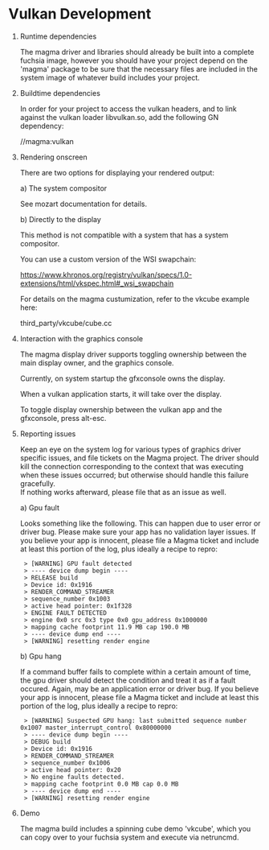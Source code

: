 Vulkan Development
==================

1) Runtime dependencies

    The magma driver and libraries should already be built into a complete fuchsia image, however you should have your project depend on the 'magma' package to be sure that the necessary files are included in the system image of whatever build includes your project.

2) Buildtime dependencies

    In order for your project to access the vulkan headers, and to link against the vulkan loader libvulkan.so, add the following GN dependency:

    //magma:vulkan

3) Rendering onscreen

    There are two options for displaying your rendered output:

    a) The system compositor

    See mozart documentation for details.

    b) Directly to the display

    This method is not compatible with a system that has a system compositor.

    You can use a custom version of the WSI swapchain:

    https://www.khronos.org/registry/vulkan/specs/1.0-extensions/html/vkspec.html#_wsi_swapchain

    For details on the magma custumization, refer to the vkcube example here:

    third_party/vkcube/cube.cc

4) Interaction with the graphics console

    The magma display driver supports toggling ownership between the main display owner, and the graphics console.

    Currently, on system startup the gfxconsole owns the display.

    When a vulkan application starts, it will take over the display.

    To toggle display ownership between the vulkan app and the gfxconsole, press alt-esc.

5) Reporting issues

    Keep an eye on the system log for various types of graphics driver specific issues, and file tickets on the Magma project.
    The driver should kill the connection corresponding to the context that was executing when these issues occurred; but otherwise should handle this failure gracefully.  
    If nothing works afterward, please file that as an issue as well.

    a) Gpu fault

    Looks something like the following.  This can happen due to user error or driver bug.  Please make sure your app has no validation layer issues.
    If you believe your app is innocent, please file a Magma ticket and include at least this portion of the log, plus ideally a recipe to repro:

        > [WARNING] GPU fault detected
        > ---- device dump begin ----
        > RELEASE build
        > Device id: 0x1916
        > RENDER_COMMAND_STREAMER
        > sequence_number 0x1003
        > active head pointer: 0x1f328
        > ENGINE FAULT DETECTED
        > engine 0x0 src 0x3 type 0x0 gpu_address 0x1000000
        > mapping cache footprint 11.9 MB cap 190.0 MB
        > ---- device dump end ----
        > [WARNING] resetting render engine

    b) Gpu hang

    If a command buffer fails to complete within a certain amount of time, the gpu driver should detect the condition and treat it as if a fault occured.
    Again, may be an application error or driver bug. If you believe your app is innocent, please file a Magma ticket and include at least this portion of the log, plus ideally a recipe to repro:

        > [WARNING] Suspected GPU hang: last submitted sequence number 0x1007 master_interrupt_control 0x80000000
        > ---- device dump begin ----
        > DEBUG build
        > Device id: 0x1916
        > RENDER_COMMAND_STREAMER
        > sequence_number 0x1006
        > active head pointer: 0x20
        > No engine faults detected.
        > mapping cache footprint 0.0 MB cap 0.0 MB
        > ---- device dump end ----
        > [WARNING] resetting render engine

6) Demo

    The magma build includes a spinning cube demo 'vkcube', which you can copy over to your fuchsia system and execute via netruncmd.
